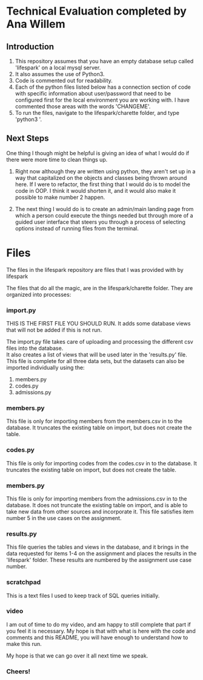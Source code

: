 # Technical Evaluation completed by Ana Willem
## Introduction
1. This repository assumes that you have an empty database setup called 'lifespark' on a local mysql server.
2. It also assumes the use of Python3.
3. Code is commented out for readability.
4. Each of the python files listed below has a connection section of code with specific information about user/password that need to be configured first for the local environment you are working with.  I have commented those areas with the words 'CHANGEME'.
5. To run the files, navigate to the lifespark/charette folder, and type 'python3 <filename>'.

## Next Steps
One thing I though might be helpful is giving an idea of what I would do if there were more time to clean things up.

1. Right now although they are written using python, they aren't set up in a way that capitalized on the objects and classes being thrown around here.  If I were to refactor, the first thing that I would do is to model the code in OOP.  I think it would shorten it, and it would also make it possible to make number 2 happen.

2. The next thing I would do is to create an admin/main landing page from which a person could execute the things needed but through more of a guided user interface that steers you through a process of selecting options instead of running files from the terminal.  

# Files
The files in the lifespark repository are files that I was provided with by lifespark

The files that do all the magic, are in the lifespark/charette folder.  They are organized into processes:

### import.py
THIS IS THE FIRST FILE YOU SHOULD RUN. It adds some database views that will not be added if this is not run.
  
The import.py file takes care of uploading and processing the different csv files into the database.  
It also creates a list of views that will be used later in the 'results.py' file.
This file is complete for all three data sets, but the datasets can also be imported individually using the:
1. members.py
2. codes.py
3. admissions.py

### members.py
This file is only for importing members from the members.csv in to the database.
It truncates the existing table on import, but does not create the table.

### codes.py
This file is only for importing codes from the codes.csv in to the database.
It truncates the existing table on import, but does not create the table.

### members.py
This file is only for importing members from the admissions.csv in to the database.
It does not truncate the existing table on import, and is able to take new data from other sources and incorporate it.
This file satisfies item number 5 in the use cases on the assignment.

### results.py
This file queries the tables and views in the database, and it brings in the data requested for items 1-4 on the assignment and places the results in the 'lifespark' folder.  These results are numbered by the assignment use case number.

### scratchpad
This is a text files I used to keep track of SQL queries initially.

### video
I am out of time to do my video, and am happy to still complete that part if you feel it is necessary.  My hope is that with what is here with the code and comments and this README, you will have enough to understand how to make this run.

My hope is that we can go over it all next time we speak.

### Cheers!
